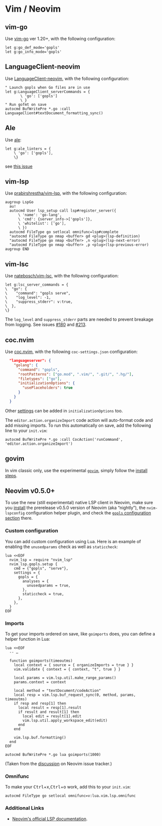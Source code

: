 # Vim / Neovim

## vim-go

Use [vim-go] ver 1.20+, with the following configuration:

```
let g:go_def_mode='gopls'
let g:go_info_mode='gopls'
```

## LanguageClient-neovim

Use [LanguageClient-neovim], with the following configuration:

```
" Launch gopls when Go files are in use
let g:LanguageClient_serverCommands = {
       \ 'go': ['gopls']
       \ }
" Run gofmt on save
autocmd BufWritePre *.go :call LanguageClient#textDocument_formatting_sync()
```

## Ale

Use [ale]:

```vim
let g:ale_linters = {
	\ 'go': ['gopls'],
	\}
```

see [this issue][ale-issue-2179]

## vim-lsp

Use [prabirshrestha/vim-lsp], with the following configuration:

```vim
augroup LspGo
  au!
  autocmd User lsp_setup call lsp#register_server({
      \ 'name': 'go-lang',
      \ 'cmd': {server_info->['gopls']},
      \ 'whitelist': ['go'],
      \ })
  autocmd FileType go setlocal omnifunc=lsp#complete
  "autocmd FileType go nmap <buffer> gd <plug>(lsp-definition)
  "autocmd FileType go nmap <buffer> ,n <plug>(lsp-next-error)
  "autocmd FileType go nmap <buffer> ,p <plug>(lsp-previous-error)
augroup END
```

## vim-lsc

Use [natebosch/vim-lsc], with the following configuration:

```vim
let g:lsc_server_commands = {
\  "go": {
\    "command": "gopls serve",
\    "log_level": -1,
\    "suppress_stderr": v:true,
\  },
\}
```

The `log_level` and `suppress_stderr` parts are needed to prevent breakage from logging. See
issues [#180](https://github.com/natebosch/vim-lsc/issues/180) and
[#213](https://github.com/natebosch/vim-lsc/issues/213).

## coc.nvim

Use [coc.nvim], with the following `coc-settings.json` configuration:

```json
  "languageserver": {
    "golang": {
      "command": "gopls",
      "rootPatterns": ["go.mod", ".vim/", ".git/", ".hg/"],
      "filetypes": ["go"],
      "initializationOptions": {
        "usePlaceholders": true
      }
    }
  }
```

Other [settings](settings.md) can be added in `initializationOptions` too.

The `editor.action.organizeImport` code action will auto-format code and add missing imports. To run this automatically on save, add the following line to your `init.vim`:

```vim
autocmd BufWritePre *.go :call CocAction('runCommand', 'editor.action.organizeImport')
```

## govim

In vim classic only, use the experimental [`govim`], simply follow the [install steps][govim-install].

## Neovim v0.5.0+

To use the new (still experimental) native LSP client in Neovim, make sure you
[install][nvim-install] the prerelease v0.5.0 version of Neovim (aka “nightly”),
the `nvim-lspconfig` configuration helper plugin, and check the
[`gopls` configuration section][nvim-lspconfig] there.

### Custom configuration

You can add custom configuration using Lua.  Here is an example of enabling the
`unusedparams` check as well as `staticcheck`:

```vim
lua <<EOF
  nvim_lsp = require "nvim_lsp"
  nvim_lsp.gopls.setup {
    cmd = {"gopls", "serve"},
    settings = {
      gopls = {
        analyses = {
          unusedparams = true,
        },
        staticcheck = true,
      },
    },
  }
EOF
```

### Imports

To get your imports ordered on save, like `goimports` does, you can define
a helper function in Lua:

```vim
lua <<EOF
  -- …

  function goimports(timeoutms)
    local context = { source = { organizeImports = true } }
    vim.validate { context = { context, "t", true } }

    local params = vim.lsp.util.make_range_params()
    params.context = context

    local method = "textDocument/codeAction"
    local resp = vim.lsp.buf_request_sync(0, method, params, timeoutms)
    if resp and resp[1] then
      local result = resp[1].result
      if result and result[1] then
        local edit = result[1].edit
        vim.lsp.util.apply_workspace_edit(edit)
      end
    end

    vim.lsp.buf.formatting()
  end
EOF

autocmd BufWritePre *.go lua goimports(1000)
```

(Taken from the [discussion][nvim-lspconfig-imports] on Neovim issue tracker.)

### Omnifunc

To make your <kbd>Ctrl</kbd>+<kbd>x</kbd>,<kbd>Ctrl</kbd>+<kbd>o</kbd> work, add
this to your `init.vim`:

```vim
autocmd FileType go setlocal omnifunc=v:lua.vim.lsp.omnifunc
```

### Additional Links

* [Neovim's official LSP documentation][nvim-docs].

[vim-go]: https://github.com/fatih/vim-go
[LanguageClient-neovim]: https://github.com/autozimu/LanguageClient-neovim
[ale]: https://github.com/w0rp/ale
[ale-issue-2179]: https://github.com/w0rp/ale/issues/2179
[prabirshrestha/vim-lsp]: https://github.com/prabirshrestha/vim-lsp/
[natebosch/vim-lsc]: https://github.com/natebosch/vim-lsc/
[natebosch/vim-lsc#180]: https://github.com/natebosch/vim-lsc/issues/180
[coc.nvim]: https://github.com/neoclide/coc.nvim/
[`govim`]: https://github.com/myitcv/govim
[govim-install]: https://github.com/myitcv/govim/blob/master/README.md#govim---go-development-plugin-for-vim8
[nvim-docs]: https://neovim.io/doc/user/lsp.html
[nvim-install]: https://github.com/neovim/neovim/wiki/Installing-Neovim
[nvim-lspconfig]: https://github.com/neovim/nvim-lspconfig#gopls
[nvim-lspconfig-imports]: https://github.com/neovim/nvim-lspconfig/issues/115
